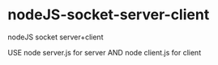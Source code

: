 # nodeJS-socket-server-client
nodeJS socket server+client

USE node server.js for server
AND node client.js for client
